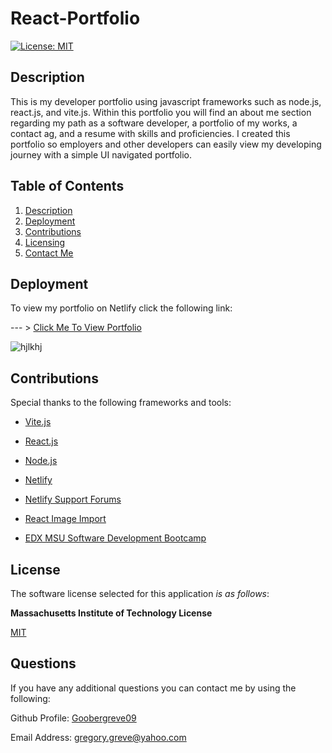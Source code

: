# React-Portfolio

  [![License: MIT](https://img.shields.io/badge/License-MIT-yellow.svg)](https://opensource.org/licenses/MIT)

  
## Description

This is my developer portfolio using javascript frameworks such as node.js, react.js, and vite.js. Within this portfolio you will find an about me section regarding my path as a software developer, a portfolio of my works, a contact ag, and a resume with skills and proficiencies. I created this portfolio so employers and other developers can easily view my developing journey with a simple UI navigated portfolio.


  
## Table of Contents

1. [Description](#description) 
2. [Deployment](#deployment)
3. [Contributions](#contributions)
4. [Licensing](#license)  
5. [Contact Me](#questions)

## Deployment

To view my portfolio on Netlify click the following link:

--- > [Click Me To View Portfolio](https://main--react-portfolio-greg-greve.netlify.app/)

![hjlkhj](https://github.com/Goobergreve09/React-Portfolio-20/assets/143923830/cc73cb3a-c573-448f-b844-462139d6dcbf)


## Contributions

Special thanks to the following frameworks and tools:

*   [Vite.js](https://vitejs.dev/)

*   [React.js](https://react.dev/)

*   [Node.js](https://nodejs.org/en)

*   [Netlify](https://www.netlify.com/everything-you-need-to-know-about-the-netlify-platform/)

*   [Netlify Support Forums](https://answers.netlify.com/t/images-not-loading-when-deployed-but-works-fine-on-local/92450)

*   [React Image Import](https://stackabuse.com/importing-images-with-react/)

*   [EDX MSU Software Development Bootcamp](https://www.edx.org/boot-camps/coding/michigan-state-university-coding-boot-camp)


## License

The software license selected for this application *is as follows*:

**Massachusetts Institute of Technology License**

[MIT](https://opensource.org/licenses/MIT)


## Questions

If you have any additional questions you can contact me by using the following:

 Github Profile: [Goobergreve09](https://www.github.com/Goobergreve09)

 Email Address: gregory.greve@yahoo.com
